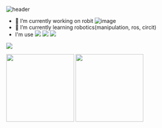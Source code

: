 ![header](https://capsule-render.vercel.app/api?type=waving&color=7FFF1B&height=300&section=header&text=MinSeokLee&fontSize=70)

- 🔭 I’m currently working on robit
![image](https://github.com/minseokle/minseokle/assets/51366975/2c506306-8644-416a-930b-3bc27bcbe7d6)
- 🌱 I’m currently learning robotics(manipulation, ros, circit)
- I'm use   <img src="https://img.shields.io/badge/C++-00599C?style=flat&logo=cplusplus&logoColor=white"/>  <img src="https://img.shields.io/badge/Python-3776AB?style=flat&logo=python&logoColor=white"/>  <img src="https://img.shields.io/badge/Ros-22314E?style=flat&logo=ros&logoColor=white"/>

<a href="https://solved.ac/profile/0311ben"><img align="center" src="http://mazassumnida.wtf/api/v2/generate_badge?boj=0311ben"/></a>

<a href="https://github.com/minseokle"><img align="center" style="height:180px" src="https://github-readme-stats-amber-theta.vercel.app/api/top-langs/?username=minseokle&layout=compact&theme=nord&hide_border=true" /></a> 
<a href="https://github.com/minseokle"><img align="center" style="height:180px" src="https://github-readme-stats-amber-theta.vercel.app/api?username=minseokle&show_icons=true&include_all_commits=true&theme=nord&hide_border=true" /></a>
